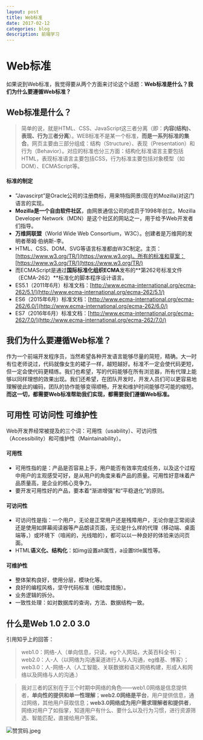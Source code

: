 ```yaml
---
layout: post
title: Web标准   
date: 2017-02-12
categories: blog
description: 前端学习
---
```


# Web标准          
如果说到Web标准，我觉得要从两个方面来讨论这个话题：**Web标准是什么？我们为什么要遵循Web标准？**          

## Web标准是什么？          

> 简单的说，就是HTML、CSS、JavaScript这三者分离（即：**内容(结构)、表现、行为三者分离**）。WEB标准不是某一个标准，**而是一系列标准的集合**。网页主要由三部分组成：结构（Structure）、表现（Presentation）和行为（Behavior）。对应的标准也分三方面：结构化标准语言主要包括HTML，表现标准语言主要包括CSS，行为标准主要包括对象模型（如 DOM）、ECMAScript等。          

#### 标准的制定          
 - ”Javascirpt”是Oracle公司的注册商标，用来特指网景(现在的Mozilla)对这门语言的实现。          
 - **Mozilla是一个自由软件社区**，由网景通信公司的成员于1998年创立。Mozilla Developer Network（MDN）是这个社区的网站之一，用于给予Web开发者们指导。          
 - **万维网联盟**（World Wide Web Consortium，W3C）。创建者是万维网的发明者蒂姆·伯纳斯-李。          
 - HTML、CSS、DOM、SVG等语言标准都由W3C制定。主页：[https://www.w3.org/TR/](https://www.w3.org)。所有的标准和草案：[https://www.w3.org/TR/](https://www.w3.org/TR/)           
 - 而ECMAScript是通过**国际标准化组织ECMA**发布的**第262号标准文件（ECMA-262）**标准化的脚本程序设计语言。          
 - ES5.1（2011年6月）标准文档：[http://www.ecma-international.org/ecma-262/5.1/](http://www.ecma-international.org/ecma-262/5.1/)          
 - ES6（2015年6月）标准文档：[http://www.ecma-international.org/ecma-262/6.0/](http://www.ecma-international.org/ecma-262/6.0/)          
 - ES7（2016年6月）标准文档：[http://www.ecma-international.org/ecma-262/7.0/](http://www.ecma-international.org/ecma-262/7.0/)          

## 我们为什么要遵循Web标准？          
作为一个前端开发程序员，当然希望各种开发语言能够尽量的简短，精确。大一时有位老师说过，代码就像女生的裙子一样，越短越好。标准不一定会使代码更短，但一定会使代码更精练。我们也希望，写的代码能够在所有浏览器，所有代理上能够以同样理想的效果出现。我们还希望，在团队开发时，开发人员们可以更容易地理解彼此的编码，团队的协作能够变得顺畅，开发和维护时间能够尽可能的缩短。          
**而这一切，都需要Web标准帮助我们实现，都需要我们遵循Web标准。**          

## 可用性 可访问性 可维护性          
Web开发界经常被提及的三个词：可用性（usability）、可访问性（Accessibility）和可维护性（Maintainability）。          
   
#### 可用性          
 - 可用性指的是：产品是否容易上手，用户能否有效率完成任务，以及这个过程中用户的主观感受可好，是从用户的角度来看产品的质量。可用性好意味着产品质量高，是企业的核心竞争力。          
 - 要开发可用性好的产品，要本着“渐进增强”和“平稳退化”的原则。          

#### 可访问性          
 - 可访问性是指：一个用户，无论是正常用户还是残障用户，无论你是正常阅读还是使用如屏幕阅读器等产品朗读页面，无论是什么样的代理（移动端、桌面端等，）或环境下（喧闹的，光线暗的），都可以以一种良好的体验来访问页面。          
 - HTML**语义化、结构化**：如img设置alt属性，a设置title属性等。          

#### 可维护性          
 - 整体架构良好，使用分层，模块化等。          
 - 良好的编程风格，坚守代码标准（细粒度措施）。          
 - 业务逻辑的拆分。          
 - 一致性处理：如对数据库的查询，方法、数据结构一致。          

## 什么是Web 1.0 2.0 3.0          
引用知乎上的回答：          

> web1.0：网络-人（单向信息，只读，eg个人网站，大英百科全书）；          
> web2.0：人-人（以网络为沟通渠道进行人与人沟通，eg维基、博客）；          
> web3.0：人-网络-人（人工智能、关联数据和语义网络构建，形成人和网络以及网络与人的沟通.）          

> 我对三者的区别在于三个时期中网络的角色——web1.0网络是信息提供者，**单向性的提供和单一性理解**；**web2.0网络是平台**，用户提供信息，通过网络，其他用户获取信息；**web3.0网络成为用户需求理解者和提供者**，网络对用户了如指掌，知道用户有什么、要什么以及行为习惯，进行资源筛选、智能匹配，直接给用户答案。          

![赞赏码.jpeg](https://upload-images.jianshu.io/upload_images/3001083-f65814d1f594b39c.jpeg?imageMogr2/auto-orient/strip%7CimageView2/2/w/1240)     
